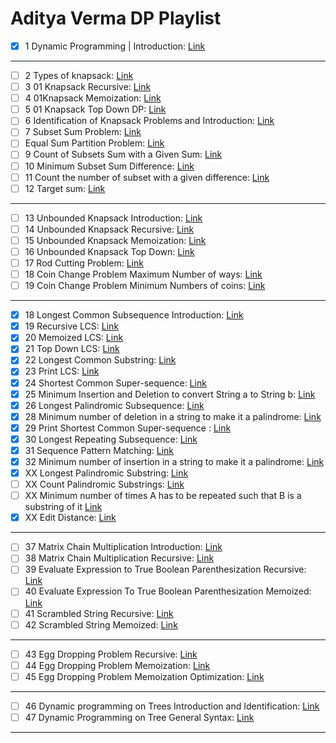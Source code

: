 # Aditya Verma DP Playlist 

- [x] 1 Dynamic Programming | Introduction: [Link](https://www.youtube.com/watch?v=nqowUJzG-iM&list=PL_z_8CaSLPWekqhdCPmFohncHwz8TY2Go&index=1&pp=iAQB)
---
- [ ] 2 Types of knapsack: [Link](https://www.youtube.com/watch?v=l02UxPYRmCQ&list=PL_z_8CaSLPWekqhdCPmFohncHwz8TY2Go&index=2&pp=iAQB)
- [ ] 3 01 Knapsack Recursive: [Link](https://www.youtube.com/watch?v=kvyShbFVaY8&list=PL_z_8CaSLPWekqhdCPmFohncHwz8TY2Go&index=3&pp=iAQB)
- [ ] 4 01Knapsack Memoization: [Link](https://www.youtube.com/watch?v=fJbIuhs24zQ&list=PL_z_8CaSLPWekqhdCPmFohncHwz8TY2Go&index=4&pp=iAQB)
- [ ] 5 01 Knapsack Top Down DP: [Link](https://www.youtube.com/watch?v=ntCGbPMeqgg&list=PL_z_8CaSLPWekqhdCPmFohncHwz8TY2Go&index=5&pp=iAQB)
- [ ] 6 Identification of Knapsack Problems and Introduction: [Link](https://www.youtube.com/watch?v=iBnWHZmlIyY&list=PL_z_8CaSLPWekqhdCPmFohncHwz8TY2Go&index=6&pp=iAQB)
- [ ] 7 Subset Sum Problem: [Link](https://www.youtube.com/watch?v=_gPcYovP7wc&list=PL_z_8CaSLPWekqhdCPmFohncHwz8TY2Go&index=7&pp=iAQB)
- [ ] Equal Sum Partition Problem: [Link](https://www.youtube.com/watch?v=UmMh7xp07kY&list=PL_z_8CaSLPWekqhdCPmFohncHwz8TY2Go&index=8&pp=iAQB)
- [ ] 9 Count of Subsets Sum with a Given Sum: [Link](https://www.youtube.com/watch?v=F7wqWbqYn9g&list=PL_z_8CaSLPWekqhdCPmFohncHwz8TY2Go&index=9&pp=iAQB)
- [ ] 10 Minimum Subset Sum Difference: [Link](https://www.youtube.com/watch?v=-GtpxG6l_Mc&list=PL_z_8CaSLPWekqhdCPmFohncHwz8TY2Go&index=10&pp=iAQB)
- [ ] 11 Count the number of subset with a given difference: [Link](https://www.youtube.com/watch?v=ot_XBHyqpFc&list=PL_z_8CaSLPWekqhdCPmFohncHwz8TY2Go&index=11&pp=iAQB)
- [ ] 12 Target sum: [Link](https://www.youtube.com/watch?v=Hw6Ygp3JBYw&list=PL_z_8CaSLPWekqhdCPmFohncHwz8TY2Go&index=12&pp=iAQB)

---

- [ ] 13 Unbounded Knapsack Introduction: [Link](https://www.youtube.com/watch?v=aycn9KO8_Ls&list=PL_z_8CaSLPWekqhdCPmFohncHwz8TY2Go&index=13&pp=iAQB)
- [ ] 14 Unbounded Knapsack Recursive: [Link](https://www.youtube.com/watch?v=8LusJS5-AGo&list=PL_z_8CaSLPWekqhdCPmFohncHwz8TY2Go&index=14&pp=iAQB)
- [ ] 15 Unbounded Knapsack Memoization: [Link](https://www.youtube.com/watch?v=F3uzfIr0OZg&list=PL_z_8CaSLPWekqhdCPmFohncHwz8TY2Go&index=15&pp=iAQB)
- [ ] 16 Unbounded Knapsack Top Down: [Link](https://www.youtube.com/watch?v=aycn9KO8_Ls&list=PL_z_8CaSLPWekqhdCPmFohncHwz8TY2Go&index=16&pp=iAQB)
- [ ] 17 Rod Cutting Problem: [Link](https://www.youtube.com/watch?v=IRwVmTmN6go&list=PL_z_8CaSLPWekqhdCPmFohncHwz8TY2Go&index=17&pp=iAQB)
- [ ] 18 Coin Change Problem Maximum Number of ways: [Link](https://www.youtube.com/watch?v=L27_JpN6Z1Q&list=PL_z_8CaSLPWekqhdCPmFohncHwz8TY2Go&index=18&pp=iAQB)
- [ ] 19 Coin Change Problem Minimum Numbers of coins: [Link](https://www.youtube.com/watch?v=jgiZlGzXMBw&list=PL_z_8CaSLPWekqhdCPmFohncHwz8TY2Go&index=19&pp=iAQB)

---

- [x] 18 Longest Common Subsequence Introduction: [Link](https://www.youtube.com/watch?v=ASoaQq66foQ&list=PL_z_8CaSLPWekqhdCPmFohncHwz8TY2Go&index=20&pp=iAQB)
- [x] 19 Recursive LCS: [Link](https://www.youtube.com/watch?v=hR3s9rGlMTU&list=PL_z_8CaSLPWekqhdCPmFohncHwz8TY2Go&index=21&pp=iAQB)
- [x] 20 Memoized LCS: [Link](https://www.youtube.com/watch?v=sSno9rV8Rhg&list=PL_z_8CaSLPWekqhdCPmFohncHwz8TY2Go&index=22&pp=iAQB)
- [x] 21 Top Down LCS: [Link](https://www.youtube.com/watch?v=fLVyUwlVbRU&list=PL_z_8CaSLPWekqhdCPmFohncHwz8TY2Go&index=23&pp=iAQB)
- [x] 22 Longest Common Substring: [Link](https://www.youtube.com/watch?v=BysNXJHzCEs&list=PL_z_8CaSLPWekqhdCPmFohncHwz8TY2Go&index=36&pp=iAQB)
- [x] 23 Print LCS: [Link](https://www.youtube.com/watch?v=sSno9rV8Rhg&list=PL_z_8CaSLPWekqhdCPmFohncHwz8TY2Go&index=24&pp=iAQB)
- [x] 24 Shortest Common Super-sequence: [Link](https://www.youtube.com/watch?v=pEYwLmGJcvs&list=PL_z_8CaSLPWekqhdCPmFohncHwz8TY2Go&index=25&pp=iAQB)
- [x] 25 Minimum Insertion and Deletion to convert String a to String b: [Link](https://www.youtube.com/watch?v=We3YDTzNXEk&list=PL_z_8CaSLPWekqhdCPmFohncHwz8TY2Go&index=26&pp=iAQB)
- [x] 26 Longest Palindromic Subsequence: [Link](https://www.youtube.com/watch?v=wuOOOATz_IA&list=PL_z_8CaSLPWekqhdCPmFohncHwz8TY2Go&index=27&pp=iAQB)
- [x] 28 Minimum number of deletion in a string to make it a palindrome: [Link](https://www.youtube.com/watch?v=CFwCCNbRuLY&list=PL_z_8CaSLPWekqhdCPmFohncHwz8TY2Go&index=28&pp=iAQB)
- [x] 29 Print Shortest Common Super-sequence : [Link](https://www.youtube.com/watch?v=VDhRg-ZJTuc&list=PL_z_8CaSLPWekqhdCPmFohncHwz8TY2Go&index=28&ab_channel=AdityaVerma)
- [x] 30 Longest Repeating Subsequence: [Link](https://www.youtube.com/watch?v=hbTaCmQGqLg&list=PL_z_8CaSLPWekqhdCPmFohncHwz8TY2Go&index=32&pp=iAQB)
- [x] 31 Sequence Pattern Matching: [Link](https://www.youtube.com/watch?v=UflHuQj6MVA&list=PL_z_8CaSLPWekqhdCPmFohncHwz8TY2Go&index=33&pp=iAQB)
- [x] 32 Minimum number of insertion in a string to make it a palindrome: [Link](https://www.youtube.com/watch?v=ETE2xWj3P_o&list=PL_z_8CaSLPWekqhdCPmFohncHwz8TY2Go&index=29&pp=iAQB)
- [x] XX Longest Palindromic Substring: [Link](https://www.youtube.com/watch?v=qzQqzrF4Cgo&list=PL_z_8CaSLPWekqhdCPmFohncHwz8TY2Go&index=30&pp=iAQB)
- [ ] XX Count Palindromic Substrings: [Link](https://www.youtube.com/watch?v=XmSOWnL6T_I&list=PL_z_8CaSLPWekqhdCPmFohncHwz8TY2Go&index=31&pp=iAQB)
- [ ] XX Minimum number of times A has to be repeated such that B is a substring of it [Link](https://www.youtube.com/watch?v=Oj3dI8hCZg8&list=PL_z_8CaSLPWekqhdCPmFohncHwz8TY2Go&index=34&pp=iAQB)
- [x] XX Edit Distance: [Link](https://www.youtube.com/watch?v=AuYujVj646Q&list=PL_z_8CaSLPWekqhdCPmFohncHwz8TY2Go&index=35&pp=iAQB)

---
- [ ] 37 Matrix Chain Multiplication Introduction: [Link](https://www.youtube.com/watch?v=vgLJZMUfnsU&list=PL_z_8CaSLPWekqhdCPmFohncHwz8TY2Go&index=37&pp=iAQB)
- [ ] 38 Matrix Chain Multiplication Recursive: [Link](https://www.youtube.com/watch?v=pEYwLmGJcvs&list=PL_z_8CaSLPWekqhdCPmFohncHwz8TY2Go&index=38&pp=iAQB)
- [ ] 39 Evaluate Expression to True Boolean Parenthesization Recursive: [Link](https://www.youtube.com/watch?v=VguAcWX4g&list=PL_z_8CaSLPWekqhdCPmFohncHwz8TY2Go&index=38&pp=iAQB)
- [ ] 40 Evaluate Expression To True Boolean Parenthesization Memoized: [Link](https://www.youtube.com/watch?v=bzXM1Zond9U&list=PL_z_8CaSLPWekqhdCPmFohncHwz8TY2Go&index=39&pp=iAQB)
- [ ] 41 Scrambled String Recursive: [Link](https://www.youtube.com/watch?v=SqA0o-DGmEw&list=PL_z_8CaSLPWekqhdCPmFohncHwz8TY2Go&index=40&pp=iAQB)
- [ ] 42 Scrambled String Memoized: [Link](https://www.youtube.com/watch?v=VyHEglhbm-A&list=PL_z_8CaSLPWekqhdCPmFohncHwz8TY2Go&index=41&pp=iAQB)
---
- [ ] 43 Egg Dropping Problem Recursive: [Link](https://www.youtube.com/watch?v=S49zeUjeUL0&list=PL_z_8CaSLPWekqhdCPmFohncHwz8TY2Go&index=42&pp=iAQB)
- [ ] 44 Egg Dropping Problem Memoization: [Link](https://www.youtube.com/watch?v=gr2NtY-2QUY&list=PL_z_8CaSLPWekqhdCPmFohncHwz8TY2Go&index=43&pp=iAQB)
- [ ] 45 Egg Dropping Problem Memoization Optimization: [Link](https://www.youtube.com/watch?v=jkygQmOiCCI&list=PL_z_8CaSLPWekqhdCPmFohncHwz8TY2Go&index=44&pp=iAQB)
---
- [ ] 46 Dynamic programming on Trees Introduction and Identification: [Link](https://www.youtube.com/watch?v=qZ5zayHSH2g&list=PL_z_8CaSLPWekqhdCPmFohncHwz8TY2Go&index=45&pp=iAQB)
- [ ] 47 Dynamic Programming on Tree General Syntax: [Link](https://www.youtube.com/watch?v=d1u2t018Kjg&list=PL_z_8CaSLPWekqhdCPmFohncHwz8TY2Go&index=46&pp) 
---